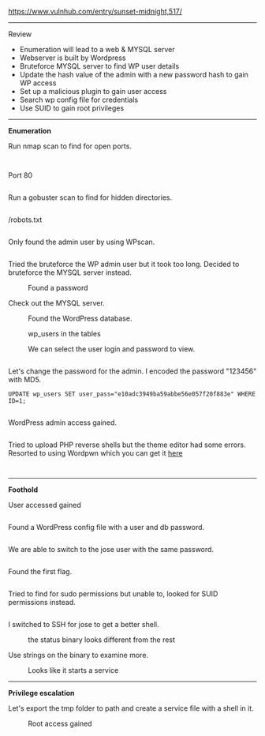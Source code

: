 <!-- wp:paragraph -->
<p><a href="https://www.vulnhub.com/entry/sunset-midnight,517/" target="_blank" rel="noreferrer noopener">https://www.vulnhub.com/entry/sunset-midnight,517/</a></p>
<!-- /wp:paragraph -->

<!-- wp:separator -->
<hr class="wp-block-separator has-alpha-channel-opacity"/>
<!-- /wp:separator -->

<!-- wp:paragraph {"align":"center","backgroundColor":"vivid-purple","fontSize":"small"} -->
<p class="has-text-align-center has-vivid-purple-background-color has-background has-small-font-size">Review</p>
<!-- /wp:paragraph -->

<!-- wp:list -->
<ul><!-- wp:list-item -->
<li>Enumeration will lead to a web &amp; MYSQL server</li>
<!-- /wp:list-item -->

<!-- wp:list-item -->
<li>Webserver is built by Wordpress</li>
<!-- /wp:list-item -->

<!-- wp:list-item -->
<li>Bruteforce MYSQL server to find WP user details</li>
<!-- /wp:list-item -->

<!-- wp:list-item -->
<li>Update the hash value of the admin with a new password hash to gain WP access</li>
<!-- /wp:list-item -->

<!-- wp:list-item -->
<li>Set up a malicious plugin to gain user access</li>
<!-- /wp:list-item -->

<!-- wp:list-item -->
<li>Search wp config file for credentials</li>
<!-- /wp:list-item -->

<!-- wp:list-item -->
<li>Use SUID to gain root privileges </li>
<!-- /wp:list-item --></ul>
<!-- /wp:list -->

<!-- wp:separator -->
<hr class="wp-block-separator has-alpha-channel-opacity"/>
<!-- /wp:separator -->

<!-- wp:paragraph {"align":"center","backgroundColor":"luminous-vivid-amber","fontSize":"small"} -->
<p class="has-text-align-center has-luminous-vivid-amber-background-color has-background has-small-font-size"><strong>Enumeration</strong></p>
<!-- /wp:paragraph -->

<!-- wp:paragraph -->
<p>Run nmap scan to find for open ports.</p>
<!-- /wp:paragraph -->

<!-- wp:image {"id":6162,"sizeSlug":"large","linkDestination":"none"} -->
<figure class="wp-block-image size-large"><img src="https://persecure.files.wordpress.com/2022/10/image-136.png?w=668" alt="" class="wp-image-6162"/></figure>
<!-- /wp:image -->

<!-- wp:image {"id":6163,"sizeSlug":"large","linkDestination":"none"} -->
<figure class="wp-block-image size-large"><img src="https://persecure.files.wordpress.com/2022/10/image-137.png?w=984" alt="" class="wp-image-6163"/></figure>
<!-- /wp:image -->

<!-- wp:paragraph -->
<p>Port 80</p>
<!-- /wp:paragraph -->

<!-- wp:image {"id":6164,"sizeSlug":"large","linkDestination":"none"} -->
<figure class="wp-block-image size-large"><img src="https://persecure.files.wordpress.com/2022/10/image-138.png?w=1024" alt="" class="wp-image-6164"/></figure>
<!-- /wp:image -->

<!-- wp:paragraph -->
<p>Run a gobuster scan to find for hidden directories. </p>
<!-- /wp:paragraph -->

<!-- wp:image {"id":6166,"sizeSlug":"large","linkDestination":"none"} -->
<figure class="wp-block-image size-large"><img src="https://persecure.files.wordpress.com/2022/10/image-139.png?w=1024" alt="" class="wp-image-6166"/></figure>
<!-- /wp:image -->

<!-- wp:paragraph -->
<p>/robots.txt</p>
<!-- /wp:paragraph -->

<!-- wp:image {"id":6169,"sizeSlug":"large","linkDestination":"none"} -->
<figure class="wp-block-image size-large"><img src="https://persecure.files.wordpress.com/2022/10/image-141.png?w=591" alt="" class="wp-image-6169"/></figure>
<!-- /wp:image -->

<!-- wp:paragraph -->
<p>Only found the admin user by using WPscan.</p>
<!-- /wp:paragraph -->

<!-- wp:image {"id":6171,"sizeSlug":"large","linkDestination":"none"} -->
<figure class="wp-block-image size-large"><img src="https://persecure.files.wordpress.com/2022/10/image-142.png?w=907" alt="" class="wp-image-6171"/></figure>
<!-- /wp:image -->

<!-- wp:paragraph -->
<p>Tried the bruteforce the WP admin user but it took too long. Decided to bruteforce the MYSQL server instead.</p>
<!-- /wp:paragraph -->

<!-- wp:image {"id":6173,"sizeSlug":"large","linkDestination":"none"} -->
<figure class="wp-block-image size-large"><img src="https://persecure.files.wordpress.com/2022/10/image-143.png?w=1024" alt="" class="wp-image-6173"/><figcaption class="wp-element-caption">Found a password</figcaption></figure>
<!-- /wp:image -->

<!-- wp:paragraph -->
<p>Check out the MYSQL server.</p>
<!-- /wp:paragraph -->

<!-- wp:image {"id":6177,"sizeSlug":"large","linkDestination":"none"} -->
<figure class="wp-block-image size-large"><img src="https://persecure.files.wordpress.com/2022/10/image-144.png?w=845" alt="" class="wp-image-6177"/><figcaption class="wp-element-caption">Found the WordPress database.</figcaption></figure>
<!-- /wp:image -->

<!-- wp:image {"id":6179,"sizeSlug":"large","linkDestination":"none"} -->
<figure class="wp-block-image size-large"><img src="https://persecure.files.wordpress.com/2022/10/image-145.png?w=775" alt="" class="wp-image-6179"/><figcaption class="wp-element-caption">wp_users in the tables</figcaption></figure>
<!-- /wp:image -->

<!-- wp:image {"id":6180,"sizeSlug":"large","linkDestination":"none"} -->
<figure class="wp-block-image size-large"><img src="https://persecure.files.wordpress.com/2022/10/image-146.png?w=1004" alt="" class="wp-image-6180"/><figcaption class="wp-element-caption">We can select the user login and password to view.</figcaption></figure>
<!-- /wp:image -->

<!-- wp:image {"id":6182,"sizeSlug":"large","linkDestination":"none"} -->
<figure class="wp-block-image size-large"><img src="https://persecure.files.wordpress.com/2022/10/image-147.png?w=840" alt="" class="wp-image-6182"/></figure>
<!-- /wp:image -->

<!-- wp:paragraph -->
<p>Let's change the password for the admin. I encoded the password "123456" with MD5.</p>
<!-- /wp:paragraph -->

<!-- wp:code -->
<pre class="wp-block-code"><code>UPDATE wp_users SET user_pass="e10adc3949ba59abbe56e057f20f883e" WHERE ID=1;</code></pre>
<!-- /wp:code -->

<!-- wp:image {"id":6185,"sizeSlug":"large","linkDestination":"none"} -->
<figure class="wp-block-image size-large"><img src="https://persecure.files.wordpress.com/2022/10/image-149.png?w=1024" alt="" class="wp-image-6185"/></figure>
<!-- /wp:image -->

<!-- wp:paragraph -->
<p>WordPress admin access gained.</p>
<!-- /wp:paragraph -->

<!-- wp:image {"id":6186,"sizeSlug":"large","linkDestination":"none"} -->
<figure class="wp-block-image size-large"><img src="https://persecure.files.wordpress.com/2022/10/image-150.png?w=1024" alt="" class="wp-image-6186"/></figure>
<!-- /wp:image -->

<!-- wp:paragraph -->
<p>Tried to upload PHP reverse shells but the theme editor had some errors. Resorted to using Wordpwn which you can get it <a href="https://github.com/wetw0rk/malicious-wordpress-plugin" data-type="URL" data-id="https://github.com/wetw0rk/malicious-wordpress-plugin">here</a></p>
<!-- /wp:paragraph -->

<!-- wp:image {"id":6226,"sizeSlug":"large","linkDestination":"none"} -->
<figure class="wp-block-image size-large"><img src="https://persecure.files.wordpress.com/2022/10/image-162.png?w=555" alt="" class="wp-image-6226"/></figure>
<!-- /wp:image -->

<!-- wp:image {"id":6229,"sizeSlug":"large","linkDestination":"none"} -->
<figure class="wp-block-image size-large"><img src="https://persecure.files.wordpress.com/2022/10/image-164.png?w=881" alt="" class="wp-image-6229"/></figure>
<!-- /wp:image -->

<!-- wp:separator -->
<hr class="wp-block-separator has-alpha-channel-opacity"/>
<!-- /wp:separator -->

<!-- wp:paragraph {"align":"center","backgroundColor":"vivid-cyan-blue","fontSize":"small"} -->
<p class="has-text-align-center has-vivid-cyan-blue-background-color has-background has-small-font-size"><strong>Foothold</strong></p>
<!-- /wp:paragraph -->

<!-- wp:paragraph -->
<p>User accessed gained</p>
<!-- /wp:paragraph -->

<!-- wp:image {"id":6227,"sizeSlug":"large","linkDestination":"none"} -->
<figure class="wp-block-image size-large"><img src="https://persecure.files.wordpress.com/2022/10/image-163.png?w=893" alt="" class="wp-image-6227"/></figure>
<!-- /wp:image -->

<!-- wp:paragraph -->
<p>Found a WordPress config file with a user and db password.</p>
<!-- /wp:paragraph -->

<!-- wp:image {"id":6230,"sizeSlug":"large","linkDestination":"none"} -->
<figure class="wp-block-image size-large"><img src="https://persecure.files.wordpress.com/2022/10/image-165.png?w=830" alt="" class="wp-image-6230"/></figure>
<!-- /wp:image -->

<!-- wp:paragraph -->
<p>We are able to switch to the jose user with the same password.</p>
<!-- /wp:paragraph -->

<!-- wp:image {"id":6232,"sizeSlug":"large","linkDestination":"none"} -->
<figure class="wp-block-image size-large"><img src="https://persecure.files.wordpress.com/2022/10/image-166.png?w=602" alt="" class="wp-image-6232"/></figure>
<!-- /wp:image -->

<!-- wp:paragraph -->
<p>Found the first flag.</p>
<!-- /wp:paragraph -->

<!-- wp:image {"id":6234,"sizeSlug":"large","linkDestination":"none"} -->
<figure class="wp-block-image size-large"><img src="https://persecure.files.wordpress.com/2022/10/image-167.png?w=389" alt="" class="wp-image-6234"/></figure>
<!-- /wp:image -->

<!-- wp:paragraph -->
<p>Tried to find for sudo permissions but unable to, looked for SUID permissions instead.</p>
<!-- /wp:paragraph -->

<!-- wp:image {"id":6236,"sizeSlug":"large","linkDestination":"none"} -->
<figure class="wp-block-image size-large"><img src="https://persecure.files.wordpress.com/2022/10/image-168.png?w=651" alt="" class="wp-image-6236"/></figure>
<!-- /wp:image -->

<!-- wp:paragraph -->
<p>I switched to SSH for jose to get a better shell.</p>
<!-- /wp:paragraph -->

<!-- wp:image {"id":6238,"sizeSlug":"large","linkDestination":"none"} -->
<figure class="wp-block-image size-large"><img src="https://persecure.files.wordpress.com/2022/10/image-169.png?w=703" alt="" class="wp-image-6238"/><figcaption class="wp-element-caption">the status binary looks different from the rest</figcaption></figure>
<!-- /wp:image -->

<!-- wp:paragraph -->
<p>Use strings on the binary to examine more.</p>
<!-- /wp:paragraph -->

<!-- wp:image {"id":6240,"sizeSlug":"large","linkDestination":"none"} -->
<figure class="wp-block-image size-large"><img src="https://persecure.files.wordpress.com/2022/10/image-170.png?w=545" alt="" class="wp-image-6240"/><figcaption class="wp-element-caption">Looks like it starts a service</figcaption></figure>
<!-- /wp:image -->

<!-- wp:separator -->
<hr class="wp-block-separator has-alpha-channel-opacity"/>
<!-- /wp:separator -->

<!-- wp:paragraph {"align":"center","backgroundColor":"black","textColor":"white","fontSize":"small"} -->
<p class="has-text-align-center has-white-color has-black-background-color has-text-color has-background has-small-font-size"><strong>Privilege escalation</strong></p>
<!-- /wp:paragraph -->

<!-- wp:paragraph -->
<p>Let's export the tmp folder to path and create a service file with a shell in it.</p>
<!-- /wp:paragraph -->

<!-- wp:image {"id":6242,"sizeSlug":"large","linkDestination":"none"} -->
<figure class="wp-block-image size-large"><img src="https://persecure.files.wordpress.com/2022/10/image-171.png?w=704" alt="" class="wp-image-6242"/><figcaption class="wp-element-caption">Root access gained</figcaption></figure>
<!-- /wp:image -->

<!-- wp:image {"id":6244,"sizeSlug":"large","linkDestination":"none"} -->
<figure class="wp-block-image size-large"><img src="https://persecure.files.wordpress.com/2022/10/image-172.png?w=1024" alt="" class="wp-image-6244"/></figure>
<!-- /wp:image -->
